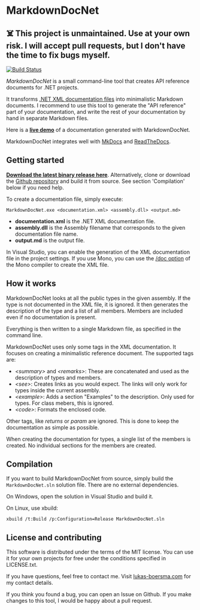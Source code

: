 # MarkdownDocNet 

## ☠️ This project is unmaintained. Use at your own risk. I will accept pull requests, but I don't have the time to fix bugs myself.

[![Build Status](https://travis-ci.org/LukasBoersma/MarkdownDocNet.svg?branch=master)](https://travis-ci.org/LukasBoersma/MarkdownDocNet)

*MarkdownDocNet* is a small command-line tool that creates API reference documents for .NET projects.

It transforms [.NET XML documentation files](https://msdn.microsoft.com/en-us/library/aa288481.aspx) into minimalistic Markdown documents.
I recommend to use this tool to generate the "API reference" part of your documentation, and write the rest of your documentation by hand in separate Markdown files.

Here is a **[live demo](https://fastcgi-for-net.readthedocs.org/en/latest/api_reference/)** of a documentation generated with MarkdownDocNet.

MarkdownDocNet integrates well with [MkDocs](http://www.mkdocs.org/) and [ReadTheDocs](https://readthedocs.org).

## Getting started

**[Download the latest binary release here](https://github.com/LukasBoersma/MarkdownDocNet/releases/latest)**. Alternatively, clone or download the [Github repository](https://github.com/LukasBoersma/MarkdownDocNet) and build it from source. See section 'Compilation' below if you need help.

To create a documentation file, simply execute:

    MarkdownDocNet.exe <documentation.xml> <assembly.dll> <output.md>

* **documentation.xml** is the .NET XML documentation file.
* **assembly.dll** is the Assembly filename that corresponds to the given documentation file name.
* **output.md** is the output file.

In Visual Studio, you can enable the generation of the XML documentation file in the project settings. If you use Mono, you can use the [/doc option](http://www.mono-project.com/docs/tools+libraries/tools/monodoc/generating-documentation/#inline-xml-documentation) of the Mono compiler to create the XML file.

## How it works

MarkdownDocNet looks at all the public types in the given assembly. If the type is not documented in the XML file, it is ignored.
It then generates the description of the type and a list of all members. Members are included even if no documentation is present.

Everything is then written to a single Markdown file, as specified in the command line.

MarkdownDocNet uses only some tags in the XML documentation. It focuses on creating a minimalistic reference document. The supported tags are:

* *&lt;summary&gt;* and *&lt;remarks&gt;*: These are concatenated and used as the description of types and members.
* *&lt;see&gt;*: Creates links as you would expect. The links will only work for types inside the current assembly.
* *&lt;example&gt;*: Adds a section "Examples" to the description. Only used for types. For class mebers, this is ignored.
* *&lt;code&gt;*: Formats the enclosed code.

Other tags, like *returns* or *param* are ignored. This is done to keep the documentation as simple as possible.

When creating the documentation for types, a single list of the members is created. No individual sections for the members are created.

## Compilation

If you want to build MarkdownDocNet from source, simply build the `MarkdownDocNet.sln` solution file. There are no external dependencies.

On Windows, open the solution in Visual Studio and build it.
    
On Linux, use xbuild:

    xbuild /t:Build /p:Configuration=Release MarkdownDocNet.sln

## License and contributing

This software is distributed under the terms of the MIT license. You can use it for your own projects for free under the conditions specified in LICENSE.txt.

If you have questions, feel free to contact me. Visit [lukas-boersma.com](https://lukas-boersma.com) for my contact details.

If you think you found a bug, you can open an Issue on Github. If you make changes to this tool, I would be happy about a pull request.


